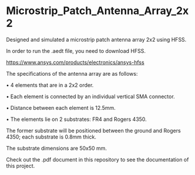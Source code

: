 # Microstrip_Patch_Antenna_Array_2x2
Designed and simulated a microstrip patch antenna array 2x2 using HFSS.

In order to run the .aedt file, you need to download HFSS.
 
https://www.ansys.com/products/electronics/ansys-hfss

The specifications of the antenna array are as follows: 

• 4 elements that are in a 2x2 order.
 
• Each element is connected by an individual vertical SMA connector. 

• Distance between each element is 12.5mm. 

• The elements lie on 2 substrates: FR4 and Rogers 4350. 

The former substrate will be positioned between the ground and Rogers 4350; 
each substrate is 0.8mm thick. 

The substrate dimensions are 50x50 mm. 


Check out the .pdf document in this repository to see the documentation of this project.
